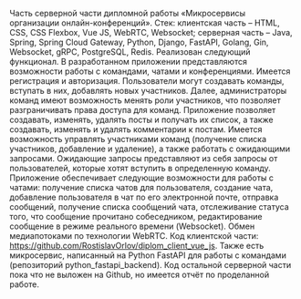 Часть серверной части дипломной работы «Микросервисы организации онлайн-конференций». Стек: клиентская часть – HTML, CSS, CSS Flexbox, Vue JS, WebRTC, Websocket; серверная часть – Java, Spring, Spring Cloud Gateway, Python, Django, FastAPI, Golang, Gin, Websocket, gRPC, PostgreSQL, Redis. Реализован следующий функционал. В разработанном приложении представляются возможности работы с командами, чатами и конференциями. Имеется регистрация и авторизация. Пользователи могут создавать команды, вступать в них, добавлять новых участников. Далее, администраторы команд имеют возможность менять роли участников, что позволяет разграничивать права доступа для команд. Приложение позволяет создавать, изменять, удалять посты и получать их список, а также создавать, изменять и удалять комментарии к постам. Имеется возможность управлять участниками команд (получение списка участников, добавление и удаление), а также работать с ожидающими запросами. Ожидающие запросы представляют из себя запросы от пользователей, которые хотят вступить в определенную команду. Приложение обеспечивает следующие возможности для работы с чатами: получение списка чатов для пользователя, создание чата, добавление пользователя в чат по его электронной почте, отправка сообщений, получение списка сообщений чата, отслеживание статуса того, что сообщение прочитано собеседником, редактирование сообщение в режиме реального времени (Websocket). Обмен медиапотоками по технологии WebRTC. Код клиентской части: https://github.com/RostislavOrlov/diplom_client_vue_js. Также есть микросервис, написанный на Python FastAPI для работы с командами (репозиторий python_fastapi_backend). Код остальной серверной части пока что не выложен на Github, но имеется отчёт по проделанной работе.
